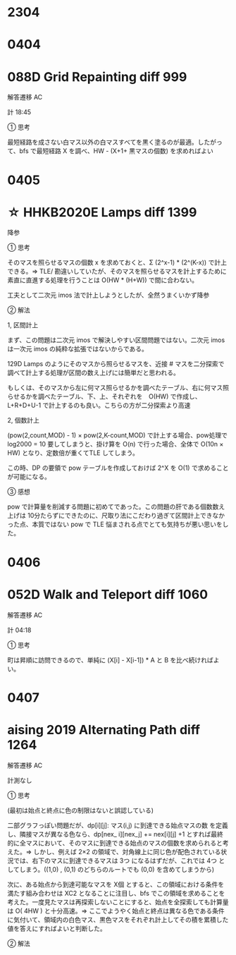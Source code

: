 # 2304

# 0404

# 088D  Grid Repainting   diff 999

解答遷移  AC

計 18:45

➀ 思考

最短経路を成さない白マス以外の白マスすべてを黒く塗るのが最適。したがって、bfs で最短経路 X を調べ、HW - (X+1+ 黒マスの個数) を求めればよい

# 0405

# ☆ HHKB2020E  Lamps  diff 1399

降参

➀ 思考

そのマスを照らせるマスの個数 x を求めておくと、Σ (2^x-1) * (2^(K-x)) で計上できる。⇒ TLE/ 勘違いしていたが、そのマスを照らせるマスを計上するために素直に直進する処理を行うことは O(HW * (H+W)) で間に合わない。

工夫として二次元 imos 法で計上しようとしたが、全然うまくいかず降参

➁ 解法

1, 区間計上

まず、この問題は二次元 imos で解決しやすい区間問題ではない。二次元 imos は一次元 imos の純粋な拡張ではないからである。

129D Lamps のようにそのマスから照らせるマスを、近接 # マスを二分探索で調べて計上する処理が区間の数え上げには簡単だと思われる。

もしくは、そのマスから左に何マス照らせるかを調べたテーブル、右に何マス照らせるかを調べたテーブル、下、上、それぞれを　O(HW) で作成し、L+R+D+U-1 で計上するのも良い。こちらの方が二分探索より高速

2, 個数計上

(pow(2,count,MOD) - 1) × pow(2,K-count,MOD) で計上する場合、pow処理で log2000 = 10 要してしまうと、掛け算を O(n) で行った場合、全体で O(10n × HW) となり、定数倍が重くてTLE してしまう。

この時、DP の要領で pow テーブルを作成しておけば 2^X を O(1) で求めることが可能になる。

③ 感想

pow で計算量を削減する問題に初めてであった。この問題の肝である個数数え上げは 10分たらずにできたのに、尺取り法にこだわり過ぎて区間計上できなかった点、本質ではない pow で TLE 悩まされる点でとても気持ちが悪い思いをした。




# 0406

# 052D  Walk and Teleport  diff  1060

解答遷移 AC

計 04:18

➀ 思考

町は昇順に訪問できるので、単純に (X[i] - X[i-1]) * A と B を比べ続ければよい。


# 0407 

#  aising 2019   Alternating Path   diff 1264

解答遷移 AC

計測なし

➀ 思考

(最初は始点と終点に色の制限はないと誤認している)

二部グラフっぽい問題だが、dp[i][j]: マス(i,j) に到達できる始点マスの数 を定義し、隣接マスが異なる色なら、dp[nex_
i][nex_j] += nex[i][j] +1 とすれば最終的に全マスにおいて、そのマスに到達できる始点のマスの個数を求められると考えた。⇒ しかし、例えば 2×2 の領域で、対角線上に同じ色が配色されている状況では、右下のマスに到達できるマスは 3つ になるはずだが、これでは 4つ としてしまう。((1,0) , (0,1) のどちらのルートでも (0,0) を含めてしまうから) 


次に、ある始点から到達可能なマスを X個 とすると、この領域における条件を満たす組み合わせは XC2 となることに注目し、bfs でこの領域を求めることを考えた。一度見たマスは再探索しないことにすると、始点を全探索しても計算量は O( 4HW ) と十分高速。⇒ ここでようやく始点と終点は異なる色である条件に気付いて、領域内の白色マス、黒色マスをそれぞれ計上してその積を累積した値を答えにすればよいと判断した。


➁ 解法










